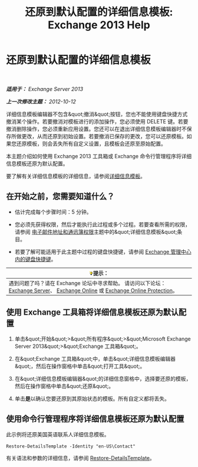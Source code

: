﻿---
title: '还原到默认配置的详细信息模板: Exchange 2013 Help'
TOCTitle: 还原到默认配置的详细信息模板
ms:assetid: 84c5f49b-614d-4f0e-8701-0979a2eb90bf
ms:mtpsurl: https://technet.microsoft.com/zh-cn/library/Bb232102(v=EXCHG.150)
ms:contentKeyID: 50490964
ms.date: 05/21/2018
mtps_version: v=EXCHG.150
ms.translationtype: MT
---

# 还原到默认配置的详细信息模板

 

_**适用于：** Exchange Server 2013_

_**上一次修改主题：** 2012-10-12_

详细信息模板编辑器不包含\&quot;撤消\&quot;按钮，您也不能使用键盘快捷方式撤消某个操作。若要撤消对模板进行的添加操作，您必须使用 DELETE 键。若要撤消删除操作，您必须重新应用设置。您还可以在退出详细信息模板编辑器时不保存所做更改，从而还原到初始设置。若要撤消已保存的更改，您可以还原模板。如果您还原模板，则会丢失所有自定义设置，且模板会还原至原始配置。

本主题介绍如何使用 Exchange 2013 工具箱或 Exchange 命令行管理程序将详细信息模板还原为默认配置。

要了解有关详细信息模板的详细信息，请参阅[详细信息模板](details-templates-exchange-2013-help.md)。

## 在开始之前，您需要知道什么？

  - 估计完成每个步骤时间：5 分钟。

  - 您必须先获得权限，然后才能执行此过程或多个过程。若要查看所需的权限，请参阅 [电子邮件地址和通讯簿权限](email-address-and-address-book-permissions-exchange-2013-help.md)主题中的\&quot;详细信息模板\&quot;条目。

  - 若要了解可能适用于此主题中过程的键盘快捷键，请参阅 [Exchange 管理中心内的键盘快捷键](keyboard-shortcuts-in-the-exchange-admin-center-exchange-online-protection-help.md)。

<table>
<thead>
<tr class="header">
<th><img src="images/Bb124558.tip(EXCHG.150).gif" title="提示" alt="提示" />提示：</th>
</tr>
</thead>
<tbody>
<tr class="odd">
<td>遇到问题了吗？请在 Exchange 论坛中寻求帮助。 请访问以下论坛：<a href="https://go.microsoft.com/fwlink/p/?linkid=60612">Exchange Server</a>、 <a href="https://go.microsoft.com/fwlink/p/?linkid=267542">Exchange Online</a> 或 <a href="https://go.microsoft.com/fwlink/p/?linkid=285351">Exchange Online Protection</a>。</td>
</tr>
</tbody>
</table>


## 使用 Exchange 工具箱将详细信息模板还原为默认配置

1.  单击\&quot;开始\&quot;\>\&quot;所有程序\&quot;\>\&quot;Microsoft Exchange Server 2013\&quot;\>\&quot;Exchange 工具箱\&quot;。

2.  在\&quot;Exchange 工具箱\&quot;中，单击\&quot;详细信息模板编辑器\&quot;，然后在操作窗格中单击\&quot;打开工具\&quot;。

3.  在\&quot;详细信息模板编辑器\&quot;的详细信息窗格中，选择要还原的模板，然后在操作窗格中单击\&quot;还原\&quot;。

4.  单击**是**以确认您要还原到其原始状态的模板。所有自定义都将丢失。

## 使用命令行管理程序将详细信息模板还原为默认配置

此示例将还原美国英语联系人详细信息模板。

    Restore-DetailsTemplate -Identity "en-US\Contact"

有关语法和参数的详细信息，请参阅 [Restore-DetailsTemplate](https://technet.microsoft.com/zh-cn/library/bb125188\(v=exchg.150\))。

